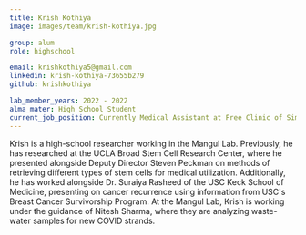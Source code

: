```yaml
---
title: Krish Kothiya
image: images/team/krish-kothiya.jpg

group: alum
role: highschool

email: krishkothiya5@gmail.com
linkedin: krish-kothiya-73655b279
github: krishkothiya

lab_member_years: 2022 - 2022
alma_mater: High School Student
current_job_position: Currently Medical Assistant at Free Clinic of Simi Valley; Clinical Preceptor at Westminster Free Clinic
---
```


Krish is a high-school researcher working in the Mangul Lab. Previously, he has researched at the UCLA Broad Stem Cell Research Center, where he presented alongside Deputy Director Steven Peckman on methods of retrieving different types of stem cells for medical utilization. Additionally, he has worked alongside Dr. Suraiya Rasheed of the USC Keck School of Medicine, presenting on cancer recurrence using information from USC's Breast Cancer Survivorship Program. At the Mangul Lab, Krish is working under the guidance of Nitesh Sharma, where they are analyzing waste-water samples for new COVID strands.

